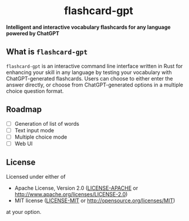 <p align="center">
  <h1 align="center">flashcard-gpt</h1>
</p>

**Intelligent and interactive vocabulary flashcards for any language powered by ChatGPT**

## What is `flashcard-gpt`

`flashcard-gpt` is an interactive command line interface written in Rust for enhancing your skill in any language by testing your vocabulary with ChatGPT-generated flashcards. Users can choose to either enter the answer directly, or choose from ChatGPT-generated options in a multiple choice question format.

## Roadmap

- [ ] Generation of list of words
- [ ] Text input mode
- [ ] Multiple choice mode
- [ ] Web UI

## License

Licensed under either of

- Apache License, Version 2.0 ([LICENSE-APACHE](./LICENSE-APACHE) or <http://www.apache.org/licenses/LICENSE-2.0>)
- MIT license ([LICENSE-MIT](./LICENSE-MIT) or <http://opensource.org/licenses/MIT>)

at your option.
